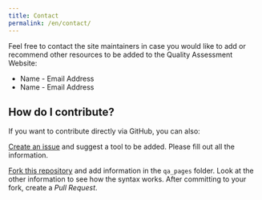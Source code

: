 ```yaml
---
title: Contact
permalink: /en/contact/
---
```


Feel free to contact the site maintainers in case you would like to add or recommend other resources to be added to the Quality Assessment Website:

* Name - Email Address
* Name - Email Address

## How do I contribute?
If you want to contribute directly via GitHub, you can also:

[Create an issue]() and suggest a tool to be added. Please fill out all the information.

[Fork this repository]() and add information in the `qa_pages` folder. Look at the other information to see how the syntax works. After committing to your fork, create a *Pull Request*.